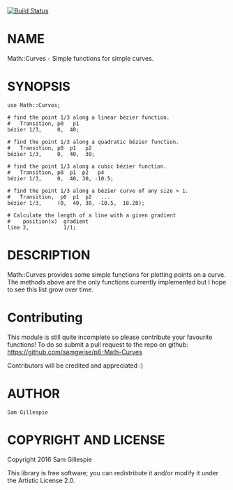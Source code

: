 [![Build Status](https://travis-ci.org/samgwise/p6-Math-Curves.svg?branch=master)](https://travis-ci.org/samgwise/p6-Math-Curves)

NAME
====

Math::Curves - Simple functions for simple curves.

SYNOPSIS
========

    use Math::Curves;

    # find the point 1/3 along a linear bézier function.
    #   Transition, p0   p1
    bézier 1/3,     0,  40;

    # find the point 1/3 along a quadratic bézier function.
    #   Transition, p0  p1   p2
    bézier 1/3,     0,  40,  30;

    # find the point 1/3 along a cubic bézier function.
    #   Transition, p0  p1  p2   p4
    bézier 1/3,     0,  40, 30, -10.5;

    # find the point 1/3 along a bézier curve of any size > 1.
    #   Transition,  p0  p1  p2   ...
    bézier 1/3,     (0,  40, 30, -10.5,  18.28);

    # Calculate the length of a line with a given gradient
    #    position(x)  gradient
    line 2,           1/1;

DESCRIPTION
===========

Math::Curves provides some simple functions for plotting points on a curve. The methods above are the only functions currently implemented but I hope to see this list grow over time.

Contributing
============

This module is still quite incomplete so please contribute your favourite functions! To do so submit a pull request to the repo on github: https://github.com/samgwise/p6-Math-Curves

Contributors will be credited and appreciated :)

AUTHOR
======

    Sam Gillespie

COPYRIGHT AND LICENSE
=====================

Copyright 2016 Sam Gillespie

This library is free software; you can redistribute it and/or modify it under the Artistic License 2.0.

